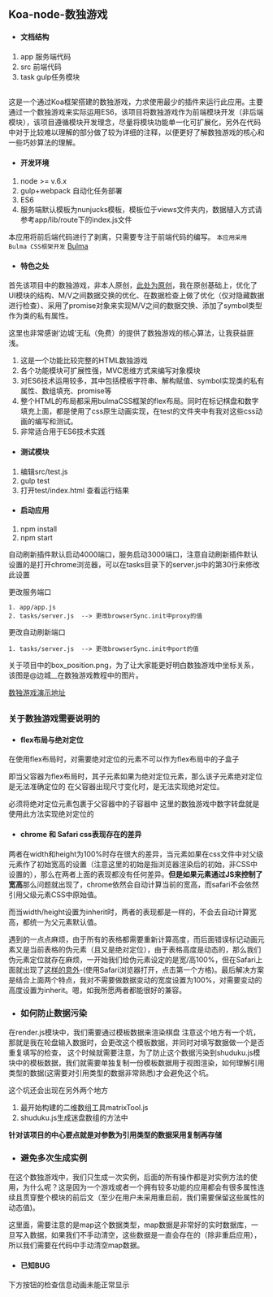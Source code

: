 ## Koa-node-数独游戏

* #### 文档结构   

1. app 服务端代码
2. src   前端代码
3. task   gulp任务模块

##

这是一个通过Koa框架搭建的数独游戏，力求使用最少的插件来运行此应用。主要通过一个数独游戏来实际运用ES6，该项目将数独游戏作为前端模块开发（非后端模块），该项目遵循模块开发理念，尽量将模块功能单一化可扩展化，另外在代码中对于比较难以理解的部分做了较为详细的注释，以便更好了解数独游戏的核心和一些巧妙算法的理解。

* #### 开发环境  

1. node >= v.6.x
2. gulp+webpack 自动化任务部署
3. ES6
4. 服务端默认模板为nunjucks模板，模板位于views文件夹内，数据植入方式请参考app/lib/route下的index.js文件

本应用将前后端代码进行了剥离，只需要专注于前端代码的编写。
`本应用采用Bulma CSS框架开发`
[Bulma](https://bulma.io/)


* #### 特色之处

首先该项目中的数独游戏，非本人原创，[此处为原创](https://www.imooc.com/learn/899)，我在原创基础上，优化了UI模块的结构、M/V之间数据交换的优化、在数据检查上做了优化（仅对隐藏数据进行检查）、采用了promise对象来实现M/V之间的数据交换、添加了symbol类型作为类的私有属性。

这里也非常感谢‘边城’无私（免费）的提供了数独游戏的核心算法，让我获益匪浅。

1. 这是一个功能比较完整的HTML数独游戏
2. 各个功能模块可扩展性强，MVC思维方式来编写对象模块
3. 对ES6技术运用较多，其中包括模板字符串、解构赋值、symbol实现类的私有属性、数组填充、promise等
4. 整个HTML的布局都采用bulmaCSS框架的flex布局。同时在标记棋盘和数字填充上面，都是使用了css原生动画实现，在test的文件夹中有我对这些css动画的编写和测试。
5. 非常适合用于ES6技术实践

* #### 测试模块

1. 编辑src/test.js 
2. gulp test
3. 打开test/index.html 查看运行结果


* #### 启动应用 

1. npm install
2. npm start

自动刷新插件默认启动4000端口，服务启动3000端口，注意自动刷新插件默认设置的是打开chrome浏览器，可以在tasks目录下的server.js中的第30行来修改此设置

更改服务端口
```
1. app/app.js
2. tasks/server.js  --> 更改browserSync.init中proxy的值   
```

更改自动刷新端口
```
1. tasks/server.js  --> 更改browserSync.init中port的值   
```


关于项目中的box_position.png，为了让大家能更好明白数独游戏中坐标关系，
该图是@边城__在数独游戏教程中的图片。

[数独游戏演示地址](https://jacecao.github.io/node-shudu/)

##

### 关于数独游戏需要说明的

* #### flex布局与绝对定位

在使用flex布局时，对需要绝对定位的元素不可以作为flex布局中的子盒子

即当父容器为flex布局时，其子元素如果为绝对定位元素，那么该子元素绝对定位是无法准确定位的
在父容器出现尺寸变化时，是无法实现绝对定位。

必须将绝对定位元素包裹于父容器中的子容器中
这里的数独游戏中数字转盘就是使用此方法实现绝对定位的


* #### chrome 和 Safari css表现存在的差异


两者在width和height为100%时存在很大的差异，当元素如果在css文件中对父级元素作了初始宽高的设置（注意这里的初始是指浏览器渲染后的初始，非CSS中设置的），那么在两者上面的表现都没有任何差异。**但是如果元素通过JS来控制了宽高**那么问题就出现了，chrome依然会自动计算当前的宽高，而safari不会依然引用父级元素CSS中原始值。

而当width/height设置为inherit时，两者的表现都是一样的，不会去自动计算宽高，都统一为父元素默认值。

遇到的一点点麻烦，由于所有的表格都需要重新计算高度，而后面错误标记动画元素又是当前表格的伪元素（且又是绝对定位），由于表格高度是动态的，那么我们伪元素定位就存在麻烦，一开始我们给伪元素设定的是宽/高100%，但在Safari上面就出现了[这样的意外](https://jacecao.github.io/node-shudu/css-bug/)-(使用Safari浏览器打开，点击第一个方格)。最后解决方案是结合上面两个特点，我对不需要做数据变动的宽度设置为100%，对需要变动的高度设置为inherit。嗯，如我所愿两者都能很好的兼容。

* ### 如何防止数据污染

在render.js模块中，我们需要通过模板数据来渲染棋盘
注意这个地方有一个坑，那就是我在轮盘输入数据时，会更改这个模板数据，并同时对填写数据做一个是否重复填写的检查，
这个时候就需要注意，为了防止这个数据污染到shuduku.js模块中的模板数据，我们就需要单独复制一份模板数据用于视图渲染，如何理解引用类型的数据(这需要对引用类型的数据非常熟悉)才会避免这个坑。

这个坑还会出现在另外两个地方

1. 最开始构建的二维数组工具matrixTool.js
2. shuduku.js生成迷盘数组的方法中

**针对该项目的中心要点就是对参数为引用类型的数据采用复制再存储**

* ### 避免多次生成实例

在这个数独游戏中，我们只生成一次实例，后面的所有操作都是对实例方法的使用，为什么呢？这是因为一个游戏或者一个拥有较多功能的应用都会有很多属性连续且贯穿整个模块的前后文（至少在用户未采用重启前，我们需要保留这些属性的动态值)。

这里面，需要注意的是map这个数据类型，map数据是非常好的实时数据库，一旦写入数据，如果我们不手动清空，这些数据是一直会存在的（除非重启应用），所以我们需要在代码中手动清空map数据。

* #### 已知BUG

下方按钮的检查信息动画未能正常显示
